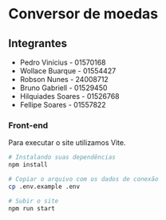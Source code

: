 # Conversor de moedas

## Integrantes
* Pedro Vinícius - 01570168
* Wollace Buarque - 01554427
* Robson Nunes - 24008712
* Bruno Gabriell - 01529450
* Hilquiades Soares - 01526768
* Fellipe Soares - 01557822

### Front-end

Para executar o site utilizamos Vite.

```sh
# Instalando suas dependências
npm install

# Copiar o arquivo com os dados de conexão
cp .env.example .env

# Subir o site
npm run start
```

